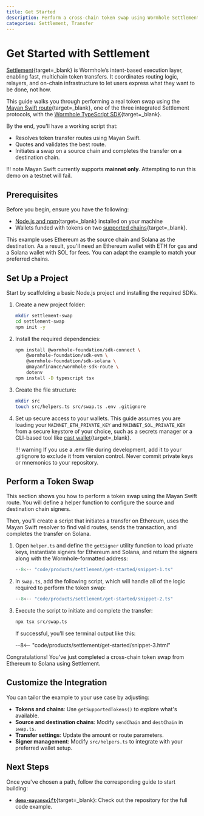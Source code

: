 ```yaml
---
title: Get Started
description: Perform a cross-chain token swap using Wormhole Settlement and the Mayan Swift route with the TypeScript SDK on mainnet.
categories: Settlement, Transfer
---
```


# Get Started with Settlement

[Settlement](/docs/products/settlement/overview/){target=\_blank} is Wormhole’s intent-based execution layer, enabling fast, multichain token transfers. It coordinates routing logic, relayers, and on-chain infrastructure to let users express what they want to be done, not how.

This guide walks you through performing a real token swap using the [Mayan Swift route](https://mayan.finance){target=\_blank}, one of the three integrated Settlement protocols, with the [Wormhole TypeScript SDK](/docs/tools/typescript-sdk/get-started/){target=\_blank}.

By the end, you'll have a working script that:

- Resolves token transfer routes using Mayan Swift.
- Quotes and validates the best route.
- Initiates a swap on a source chain and completes the transfer on a destination chain.

!!! note
    Mayan Swift currently supports **mainnet only**. Attempting to run this demo on a testnet will fail.

## Prerequisites

Before you begin, ensure you have the following:

- [Node.js and npm](https://docs.npmjs.com/downloading-and-installing-node-js-and-npm){target=\_blank} installed on your machine
- Wallets funded with tokens on two [supported chains](/docs/products/reference/supported-networks/#settlement){target=\_blank}.

This example uses Ethereum as the source chain and Solana as the destination. As a result, you'll need an Ethereum wallet with ETH for gas and a Solana wallet with SOL for fees. You can adapt the example to match your preferred chains.

## Set Up a Project

Start by scaffolding a basic Node.js project and installing the required SDKs.

1. Create a new project folder:

    ```bash
    mkdir settlement-swap
    cd settlement-swap
    npm init -y
    ```

2. Install the required dependencies:

    ```bash
    npm install @wormhole-foundation/sdk-connect \
        @wormhole-foundation/sdk-evm \
        @wormhole-foundation/sdk-solana \
        @mayanfinance/wormhole-sdk-route \
        dotenv
    npm install -D typescript tsx
    ```

3. Create the file structure:

    ```bash
    mkdir src
    touch src/helpers.ts src/swap.ts .env .gitignore
    ```

4. Set up secure access to your wallets. This guide assumes you are loading your `MAINNET_ETH_PRIVATE_KEY` and `MAINNET_SOL_PRIVATE_KEY` from a secure keystore of your choice, such as a secrets manager or a CLI-based tool like [cast wallet](https://getfoundry.sh/cast/reference/cast-wallet){target=\_blank}.

    !!! warning
        If you use a .env file during development, add it to your .gitignore to exclude it from version control. Never commit private keys or mnemonics to your repository.

## Perform a Token Swap

This section shows you how to perform a token swap using the Mayan Swift route. You will define a helper function to configure the source and destination chain signers.

Then, you'll create a script that initiates a transfer on Ethereum, uses the Mayan Swift resolver to find valid routes, sends the transaction, and completes the transfer on Solana.

1. Open `helper.ts` and define the `getSigner` utility function to load private keys, instantiate signers for Ethereum and Solana, and return the signers along with the Wormhole-formatted address:

    ```ts title="src/helpers.ts"
    --8<-- "code/products/settlement/get-started/snippet-1.ts"
    ```

2. In `swap.ts`, add the following script, which will handle all of the logic required to perform the token swap: 

    ```ts title="src/swap.ts"
    --8<-- "code/products/settlement/get-started/snippet-2.ts"
    ```

3. Execute the script to initiate and complete the transfer:

    ```bash
    npx tsx src/swap.ts
    ```

    If successful, you’ll see terminal output like this:

    --8<-- "code/products/settlement/get-started/snippet-3.html"

Congratulations! You've just completed a cross-chain token swap from Ethereum to Solana using Settlement.

## Customize the Integration

You can tailor the example to your use case by adjusting:

- **Tokens and chains**: Use `getSupportedTokens()` to explore what's available.
- **Source and destination chains**: Modify `sendChain` and `destChain` in `swap.ts`.
- **Transfer settings**: Update the amount or route parameters.
- **Signer management**: Modify `src/helpers.ts` to integrate with your preferred wallet setup.

## Next Steps

Once you've chosen a path, follow the corresponding guide to start building:

- [**`demo-mayanswift`**](https://github.com/wormhole-foundation/demo-mayanswift){target=\_blank}: Check out the repository for the full code example.
<!-- - [**Use Mayan Swift with the SDK**](TODO){target=\_blank} – plug into Settlement using the [TypeScript SDK](https://www.npmjs.com/package/@wormhole-foundation/sdk){target=\_blank} for rapid integration -->
